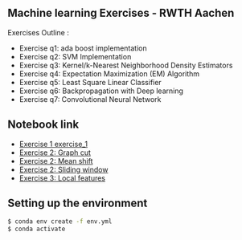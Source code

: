 ## Machine learning Exercises - RWTH Aachen
Exercises Outline :
- Exercise q1: ada boost implementation
- Exercise q2: SVM Implementation
- Exercise q3: Kernel/k-Nearest Neighborhood Density Estimators 
- Exercise q4: Expectation Maximization (EM) Algorithm
- Exercise q5: Least Square Linear Classifier
- Exercise q6: Backpropagation with Deep learning
- Exercise q7: Convolutional Neural Network

## Notebook link
- [Exercise 1 exercise_1](./Exercise1/exercise_1.ipynb)
- [Exercise 2: Graph cut](./Exercise2/01_graph_cuts.ipynb)
- [Exercise 2: Mean shift](./Exercise2/02_mean_shift.ipynb)
- [Exercise 2: Sliding window](./Exercise2/03_sliding_window_detection.ipynb)
- [Exercise 3: Local features](./Exercise3/local_feature_matching.ipynb)

## Setting up the environment
```bash
$ conda env create -f env.yml
$ conda activate 
```
